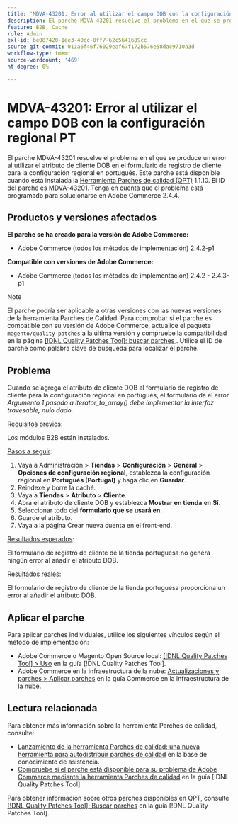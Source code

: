 ```yaml
---
title: 'MDVA-43201: Error al utilizar el campo DOB con la configuración regional PT'
description: El parche MDVA-43201 resuelve el problema en el que se produce un error al utilizar el atributo de cliente DOB en el formulario de registro de cliente para la configuración regional en portugués. Este parche está disponible cuando está instalada la [Quality Patches Tool (QPT)](https://experienceleague.adobe.com/es/docs/commerce-operations/tools/quality-patches-tool/quality-patches-tool-to-self-serve-quality-patches) 1.1.10. El ID del parche es MDVA-43201. Tenga en cuenta que el problema está programado para solucionarse en Adobe Commerce 2.4.4.
feature: B2B, Cache
role: Admin
exl-id: be087420-1ee3-40cc-8ff7-62c5641609cc
source-git-commit: 011a6f46f76029eaf67f172b576e58dac9710a3d
workflow-type: tm+mt
source-wordcount: '469'
ht-degree: 0%

---
```


# MDVA-43201: Error al utilizar el campo DOB con la configuración regional PT

El parche MDVA-43201 resuelve el problema en el que se produce un error al utilizar el atributo de cliente DOB en el formulario de registro de cliente para la configuración regional en portugués. Este parche está disponible cuando está instalada la [Herramienta Parches de calidad (QPT)](https://experienceleague.adobe.com/es/docs/commerce-operations/tools/quality-patches-tool/quality-patches-tool-to-self-serve-quality-patches) 1.1.10. El ID del parche es MDVA-43201. Tenga en cuenta que el problema está programado para solucionarse en Adobe Commerce 2.4.4.

## Productos y versiones afectados

**El parche se ha creado para la versión de Adobe Commerce:**

* Adobe Commerce (todos los métodos de implementación) 2.4.2-p1

**Compatible con versiones de Adobe Commerce:**

* Adobe Commerce (todos los métodos de implementación) 2.4.2 - 2.4.3-p1

>[!NOTE]
>
>El parche podría ser aplicable a otras versiones con las nuevas versiones de la herramienta Parches de Calidad. Para comprobar si el parche es compatible con su versión de Adobe Commerce, actualice el paquete `magento/quality-patches` a la última versión y compruebe la compatibilidad en la página [[!DNL Quality Patches Tool]: buscar parches ](https://experienceleague.adobe.com/es/docs/commerce-operations/tools/quality-patches-tool/quality-patches-tool-to-self-serve-quality-patches). Utilice el ID de parche como palabra clave de búsqueda para localizar el parche.

## Problema

Cuando se agrega el atributo de cliente DOB al formulario de registro de cliente para la configuración regional en portugués, el formulario da el error *Argumento 1 pasado a iterator_to_array() debe implementar la interfaz travesable, nulo dado*.

<u>Requisitos previos</u>:

Los módulos B2B están instalados.

<u>Pasos a seguir</u>:

1. Vaya a Administración > **Tiendas** > **Configuración** > **General** > **Opciones de configuración regional**, establezca la configuración regional en **Portugués (Portugal)** y haga clic en **Guardar**.
1. Reindexe y borre la caché.
1. Vaya a **Tiendas** > **Atributo** > **Cliente**.
1. Abra el atributo de cliente DOB y establezca **Mostrar en tienda** en **Sí**.
1. Seleccionar todo del **formulario que se usará en**.
1. Guarde el atributo.
1. Vaya a la página Crear nueva cuenta en el front-end.

<u>Resultados esperados</u>:

El formulario de registro de cliente de la tienda portuguesa no genera ningún error al añadir el atributo DOB.

<u>Resultados reales</u>:

El formulario de registro de cliente de la tienda portuguesa proporciona un error al añadir el atributo DOB.

## Aplicar el parche

Para aplicar parches individuales, utilice los siguientes vínculos según el método de implementación:

* Adobe Commerce o Magento Open Source local: [[!DNL Quality Patches Tool] > Uso](/help/tools/quality-patches-tool/usage.md) en la guía [!DNL Quality Patches Tool].
* Adobe Commerce en la infraestructura de la nube: [Actualizaciones y parches > Aplicar parches](https://experienceleague.adobe.com/docs/commerce-cloud-service/user-guide/develop/upgrade/apply-patches.html?lang=es) en la guía Commerce en la infraestructura de la nube.

## Lectura relacionada

Para obtener más información sobre la herramienta Parches de calidad, consulte:

* [Lanzamiento de la herramienta Parches de calidad: una nueva herramienta para autodistribuir parches de calidad](https://experienceleague.adobe.com/es/docs/commerce-operations/tools/quality-patches-tool/quality-patches-tool-to-self-serve-quality-patches) en la base de conocimiento de asistencia.
* [Compruebe si el parche está disponible para su problema de Adobe Commerce mediante la herramienta Parches de calidad](/help/tools/quality-patches-tool/patches-available-in-qpt/check-patch-for-magento-issue-with-magento-quality-patches.md) en la guía [!DNL Quality Patches Tool].

Para obtener información sobre otros parches disponibles en QPT, consulte [[!DNL Quality Patches Tool]: Buscar parches](https://experienceleague.adobe.com/tools/commerce-quality-patches/index.html?lang=es) en la guía [!DNL Quality Patches Tool].
